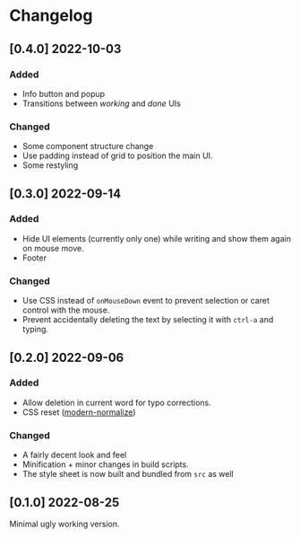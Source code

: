 # Changelog

## [0.4.0] 2022-10-03

### Added

- Info button and popup
- Transitions between _working_ and _done_ UIs

### Changed

- Some component structure change
- Use padding instead of grid to position the main UI.
- Some restyling

## [0.3.0] 2022-09-14

### Added

- Hide UI elements (currently only one) while writing and show them again on mouse move.
- Footer

### Changed

- Use CSS instead of `onMouseDown` event to prevent selection or caret control with the mouse.
- Prevent accidentally deleting the text by selecting it with `ctrl-a` and typing.

## [0.2.0] 2022-09-06

### Added

- Allow deletion in current word for typo corrections.
- CSS reset ([modern-normalize](https://github.com/sindresorhus/modern-normalize))

### Changed

- A fairly decent look and feel
- Minification + minor changes in build scripts.
- The style sheet is now built and bundled from `src` as well

## [0.1.0] 2022-08-25

Minimal ugly working version.
